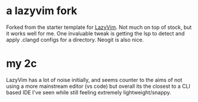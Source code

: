 # a lazyvim fork 
Forked from the starter template for [LazyVim](https://github.com/LazyVim/LazyVim).
Not much on top of stock, but it works well for me.
One invaluable tweak is getting the lsp to detect and apply .clangd configs for a directory.
Neogit is also nice.


# my 2c
LazyVim has a lot of noise initially, and seems counter to the aims of not using a more mainstream editor (vs code) but overall its the closest to a CLI based IDE I've seen while still feeling extremely lightweight/snappy.
